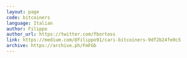 ```yaml
---
layout: page
code: bitcoiners
language: Italian
author: Filippo
author_url: https://twitter.com/fbortoss
link: https://medium.com/@filippo91/cari-bitcoiners-9df2b24fe0c5
archive: https://archive.ph/FmFGb
---
```

